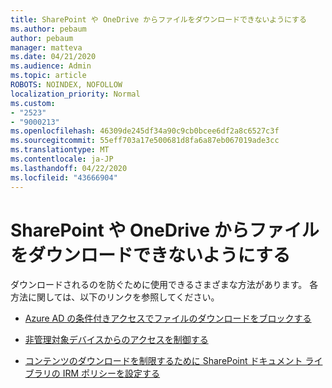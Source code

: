 ```yaml
---
title: SharePoint や OneDrive からファイルをダウンロードできないようにする
ms.author: pebaum
author: pebaum
manager: matteva
ms.date: 04/21/2020
ms.audience: Admin
ms.topic: article
ROBOTS: NOINDEX, NOFOLLOW
localization_priority: Normal
ms.custom:
- "2523"
- "9000213"
ms.openlocfilehash: 46309de245df34a90c9cb0bcee6df2a8c6527c3f
ms.sourcegitcommit: 55eff703a17e500681d8fa6a87eb067019ade3cc
ms.translationtype: MT
ms.contentlocale: ja-JP
ms.lasthandoff: 04/22/2020
ms.locfileid: "43666904"
---
```

# <a name="prevent-files-from-being-downloaded-from-sharepoint-or-onedrive"></a>SharePoint や OneDrive からファイルをダウンロードできないようにする

ダウンロードされるのを防ぐために使用できるさまざまな方法があります。 各方法に関しては、以下のリンクを参照してください。

- [Azure AD の条件付きアクセスでファイルのダウンロードをブロックする](https://docs.microsoft.com/cloud-app-security/use-case-proxy-block-session-aad#create-a-block-download-policy-for-unmanaged-devices)

- [非管理対象デバイスからのアクセスを制御する](https://docs.microsoft.com/sharepoint/control-access-from-unmanaged-devices)

- [コンテンツのダウンロードを制限するために SharePoint ドキュメント ライブラリの IRM ポリシーを設定する](https://docs.microsoft.com/office365/securitycompliance/set-up-irm-in-sp-admin-center)
